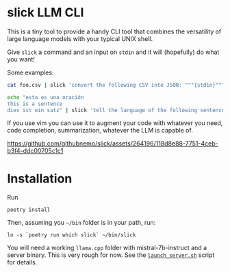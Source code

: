 # slick LLM CLI

This is a tiny tool to provide a handy CLI tool that combines the versatility
of large language models with your typical UNIX shell.

Give `slick` a command and an input on `stdin` and it will (hopefully)
do what you want!

Some examples:

```bash
cat foo.csv | slick 'convert the following CSV into JSON: """{stdin}"""'
```

```bash
echo "esta es una oración
this is a sentence
dies ist ein satz" | slick 'tell the language of the following sentence: {stdin_line}. one word!'
```

If you use vim you can use it to augment your code with whatever you need,
code completion, summarization, whatever the LLM is capable of.

https://github.com/githubnemo/slick/assets/264196/118d8e88-7751-4ceb-b3f4-ddc00705c1c1

# Installation

Run

    poetry install

Then, assuming you `~/bin` folder is in your path, run:

    ln -s `poetry run which slick` ~/bin/slick

You will need a working `llama.cpp` folder with mistral-7b-instruct and a
server binary.  This is very rough for now. See the
[`launch_server.sh`](./launch_server.sh) script for details.

